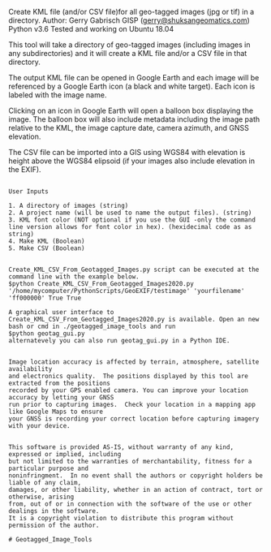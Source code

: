 Create KML file (and/or CSV file)for all geo-tagged images (jpg or tif) in a directory.
Author:  Gerry Gabrisch GISP (gerry@shuksangeomatics.com)
Python v3.6
Tested and working on Ubuntu 18.04 

 
This tool will take a directory of geo-tagged images (including images in any subdirectories) and 
it will create  a KML file and/or a CSV file in that directory. 

The output KML file can be opened in Google Earth and each image will 
be referenced by a Google Earth icon (a black and white target).  Each 
icon is labeled with the image name.

Clicking on an icon in Google Earth will open a balloon box displaying 
the image.  The balloon box will also include metadata including the image path relative to the KML, the image capture date, 
camera azimuth, and GNSS elevation.

The CSV file can be imported into a GIS using WGS84 with elevation is height above the WGS84 elipsoid (if your images also include elevation in the EXIF).

~~~~~~~~~~~~~~~~~~~~~~~~~~~~~~~~~~~~`

User Inputs

1. A directory of images (string)
2. A project name (will be used to name the output files). (string)
3. KML font color (NOT optional if you use the GUI -only the command line version allows for font color in hex). (hexidecimal code as as string)
4. Make KML (Boolean)
5. Make CSV (Boolean)


Create_KML_CSV_From_Geotagged_Images.py script can be executed at the command line with the example below.
$python Create_KML_CSV_From_Geotagged_Images2020.py '/home/mycomputer/PythonScripts/GeoEXIF/testimage' 'yourfilename' 'ff000000' True True

A graphical user interface to Create_KML_CSV_From_Geotagged_Images2020.py is available. Open an new bash or cmd in ./geotagged_image_tools and run
$python geotag_gui.py
alternatevely you can also run geotag_gui.py in a Python IDE.


Image location accuracy is affected by terrain, atmosphere, satellite availability
and electronics quality.  The positions displayed by this tool are extracted from the positions
recorded by your GPS enabled camera. You can improve your location accuracy by letting your GNSS 
run prior to capturing images.  Check your location in a mapping app like Google Maps to ensure 
your GNSS is recording your correct location before capturing imagery with your device.


This software is provided AS-IS, without warranty of any kind, expressed or implied, including
but not limited to the warranties of merchantability, fitness for a particular purpose and 
noninfringment.  In no event shall the authors or copyright holders be liable of any claim,
damages, or other liability, whether in an action of contract, tort or otherwise, arising 
from, out of or in connection with the software of the use or other dealings in the software.
It is a copyright violation to distribute this program without permission of the author.

# Geotagged_Image_Tools
